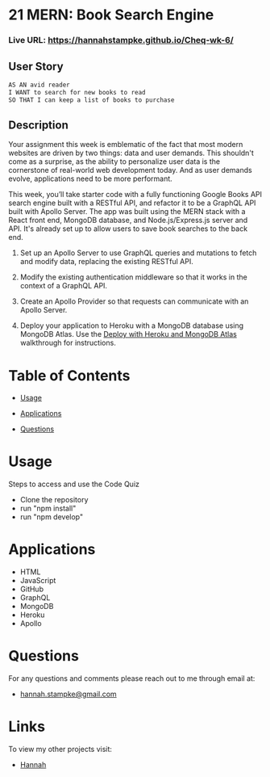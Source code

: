 # 21 MERN: Book Search Engine

### Live URL: https://hannahstampke.github.io/Cheq-wk-6/

## User Story 
```md
AS AN avid reader
I WANT to search for new books to read
SO THAT I can keep a list of books to purchase
```

## Description

Your assignment this week is emblematic of the fact that most modern websites are driven by two things: data and user demands. This shouldn't come as a surprise, as the ability to personalize user data is the cornerstone of real-world web development today. And as user demands evolve, applications need to be more performant.

This week, you’ll take starter code with a fully functioning Google Books API search engine built with a RESTful API, and refactor it to be a GraphQL API built with Apollo Server. The app was built using the MERN stack with a React front end, MongoDB database, and Node.js/Express.js server and API. It's already set up to allow users to save book searches to the back end. 

1. Set up an Apollo Server to use GraphQL queries and mutations to fetch and modify data, replacing the existing RESTful API.

2. Modify the existing authentication middleware so that it works in the context of a GraphQL API.

3. Create an Apollo Provider so that requests can communicate with an Apollo Server.

4. Deploy your application to Heroku with a MongoDB database using MongoDB Atlas. Use the [Deploy with Heroku and MongoDB Atlas](https://coding-boot-camp.github.io/full-stack/mongodb/deploy-with-heroku-and-mongodb-atlas) walkthrough for instructions.


# Table of Contents

- [Usage](#usage)

- [Applications](#applications)

- [Questions](#questions)


# Usage

Steps to access and use the Code Quiz

- Clone the repository
- run "npm install"
- run "npm develop"


# Applications
- HTML
- JavaScript
- GitHub
- GraphQL
- MongoDB
- Heroku
- Apollo



# Questions 
For any questions and comments please reach out to me through email at:
- hannah.stampke@gmail.com


# Links
To view my other projects visit:
- [Hannah](https://github.com/HannahStampke)


